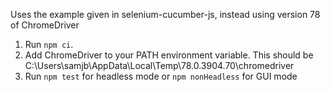 Uses the example given in selenium-cucumber-js, instead using version 78 of ChromeDriver
1. Run `npm ci`. 
2. Add ChromeDriver to your PATH environment variable. This should be C:\Users\samjb\AppData\Local\Temp\78.0.3904.70\chromedriver
3. Run `npm test` for headless mode or `npm nonHeadless` for GUI mode